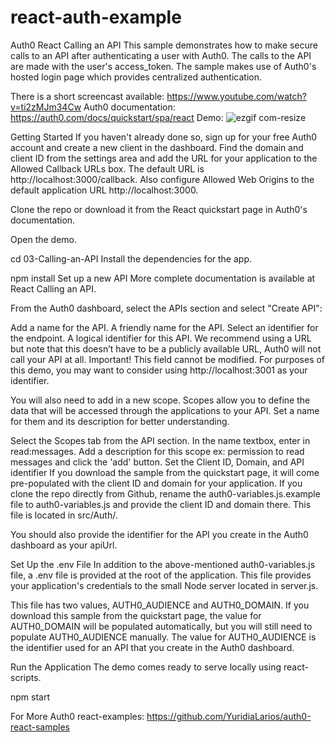 # react-auth-example
Auth0 React Calling an API
This sample demonstrates how to make secure calls to an API after authenticating a user with Auth0. The calls to the API are made with the user's access_token. The sample makes use of Auth0's hosted login page which provides centralized authentication.

There is a short screencast available: https://www.youtube.com/watch?v=ti2zMJm34Cw
Auth0 documentation: https://auth0.com/docs/quickstart/spa/react
Demo:
![ezgif com-resize](https://user-images.githubusercontent.com/22802143/57829595-58195180-7764-11e9-926a-f86b4bce8935.gif)


Getting Started
If you haven't already done so, sign up for your free Auth0 account and create a new client in the dashboard. Find the domain and client ID from the settings area and add the URL for your application to the Allowed Callback URLs box. The default URL is http://localhost:3000/callback. Also configure Allowed Web Origins to the default application URL http://localhost:3000.

Clone the repo or download it from the React quickstart page in Auth0's documentation.

Open the demo.

cd 03-Calling-an-API
Install the dependencies for the app.

npm install
Set up a new API
More complete documentation is available at React Calling an API.

From the Auth0 dashboard, select the APIs section and select "Create API":

Add a name for the API. A friendly name for the API.
Select an identifier for the endpoint. A logical identifier for this API. We recommend using a URL but note that this doesn’t have to be a publicly available URL, Auth0 will not call your API at all. Important! This field cannot be modified.
For purposes of this demo, you may want to consider using http://localhost:3001 as your identifier.

You will also need to add in a new scope. Scopes allow you to define the data that will be accessed through the applications to your API. Set a name for them and its description for better understanding.

Select the Scopes tab from the API section.
In the name textbox, enter in read:messages.
Add a description for this scope ex: permission to read messages and click the 'add' button.
Set the Client ID, Domain, and API identifier
If you download the sample from the quickstart page, it will come pre-populated with the client ID and domain for your application. If you clone the repo directly from Github, rename the auth0-variables.js.example file to auth0-variables.js and provide the client ID and domain there. This file is located in src/Auth/.

You should also provide the identifier for the API you create in the Auth0 dashboard as your apiUrl.

Set Up the .env File
In addition to the above-mentioned auth0-variables.js file, a .env file is provided at the root of the application. This file provides your application's credentials to the small Node server located in server.js.

This file has two values, AUTH0_AUDIENCE and AUTH0_DOMAIN. If you download this sample from the quickstart page, the value for AUTH0_DOMAIN will be populated automatically, but you will still need to populate AUTH0_AUDIENCE manually. The value for AUTH0_AUDIENCE is the identifier used for an API that you create in the Auth0 dashboard.

Run the Application
The demo comes ready to serve locally using react-scripts.

npm start

For More Auth0 react-examples: https://github.com/YuridiaLarios/auth0-react-samples
